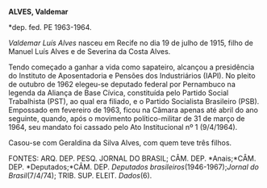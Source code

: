 **ALVES, Valdemar**

\*dep. fed. PE 1963-1964.

*Valdemar Luís Alves* nasceu em Recife no dia 19 de julho de 1915, filho
de Manuel Luís Alves e de Severina da Costa Alves.

Tendo começado a ganhar a vida como sapateiro, alcançou a presidência do
Instituto de Aposentadoria e Pensões dos Industriários (IAPI). No pleito
de outubro de 1962 elegeu-se deputado federal por Pernambuco na legenda
da Aliança de Base Cívica, constituída pelo Partido Social Trabalhista
(PST), ao qual era filiado, e o Partido Socialista Brasileiro (PSB).
Empossado em fevereiro de 1963, ficou na Câmara apenas até abril do ano
seguinte, quando, após o movimento político-militar de 31 de março de
1964, seu mandato foi cassado pelo Ato Institucional nº 1 (9/4/1964).

Casou-se com Geraldina da Silva Alves, com quem teve três filhos.

FONTES: ARQ. DEP. PESQ. JORNAL DO BRASIL; CÂM. DEP. *Anais;*CÂM. DEP.
*Deputados;*CÂM. DEP. *Deputados brasileiros*(1946-1967);*Jornal do
Brasil*(7/4/74); TRIB. SUP. ELEIT. *Dados*(6).

 
